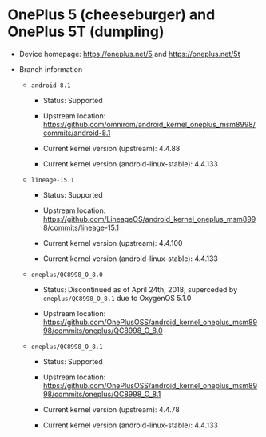# OnePlus 5 (cheeseburger) and OnePlus 5T (dumpling)

* Device homepage: https://oneplus.net/5 and https://oneplus.net/5t

* Branch information

  * `android-8.1`

    * Status: Supported

    * Upstream location: https://github.com/omnirom/android_kernel_oneplus_msm8998/commits/android-8.1

    * Current kernel version (upstream): 4.4.88

    * Current kernel version (android-linux-stable): 4.4.133

  * `lineage-15.1`

    * Status: Supported

    * Upstream location: https://github.com/LineageOS/android_kernel_oneplus_msm8998/commits/lineage-15.1

    * Current kernel version (upstream): 4.4.100

    * Current kernel version (android-linux-stable): 4.4.133

  * `oneplus/QC8998_O_8.0`

    * Status: Discontinued as of April 24th, 2018; superceded by `oneplus/QC8998_O_8.1` due to OxygenOS 5.1.0

    * Upstream location: https://github.com/OnePlusOSS/android_kernel_oneplus_msm8998/commits/oneplus/QC8998_O_8.0

  * `oneplus/QC8998_O_8.1`

    * Status: Supported

    * Upstream location: https://github.com/OnePlusOSS/android_kernel_oneplus_msm8998/commits/oneplus/QC8998_O_8.1

    * Current kernel version (upstream): 4.4.78

    * Current kernel version (android-linux-stable): 4.4.133
